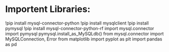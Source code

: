 # Importent Libraries:

!pip install mysql-connector-python
!pip install mysqlclient
!pip install pymysql
!pip install mysql-connector-python-rf
import mysql.connector
import pymysql
pymysql.install_as_MySQLdb()
from mysql.connector import MySQLConnection, Error
from matplotlib import pyplot as plt
import pandas as pd
